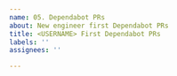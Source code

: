 ```yaml
---
name: 05. Dependabot PRs
about: New engineer first Dependabot PRs
title: <USERNAME> First Dependabot PRs
labels: ''
assignees: ''

---
```

